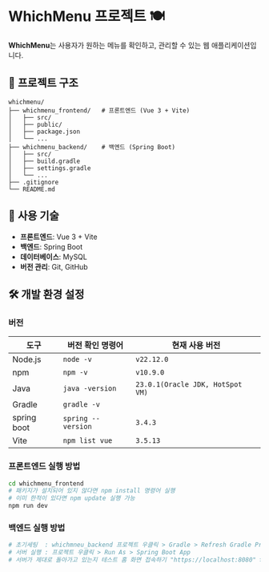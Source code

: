 # WhichMenu 프로젝트 🍽️

**WhichMenu**는 사용자가 원하는 메뉴를 확인하고, 관리할 수 있는 웹 애플리케이션입니다.

## 📁 프로젝트 구조
```plaintext
whichmenu/
├── whichmenu_frontend/   # 프론트엔드 (Vue 3 + Vite)
│   ├── src/
│   ├── public/
│   ├── package.json
│   └── ...
├── whichmenu_backend/    # 백엔드 (Spring Boot)
│   ├── src/
│   ├── build.gradle
│   ├── settings.gradle
│   └── ...
├── .gitignore
└── README.md
```

## 🚀 사용 기술
- **프론트엔드**: Vue 3 + Vite
- **백엔드**: Spring Boot
- **데이터베이스**: MySQL
- **버전 관리**: Git, GitHub

## 🛠️ 개발 환경 설정

### 버전
| 도구 | 버전 확인 명령어 | 현재 사용 버전 |
|------|----------------|---------------|
| Node.js | `node -v` | `v22.12.0` |
| npm | `npm -v` | `v10.9.0` |
| Java | `java -version` | `23.0.1(Oracle JDK, HotSpot VM)` |
| Gradle | `gradle -v` |  |
| spring boot | `spring --version` | `3.4.3` |
| Vite | `npm list vue` | `3.5.13` |


### 프론트엔드 실행 방법
```sh
cd whichmenu_frontend
# 패키지가 설치되어 있지 않다면 npm install 명령어 실행
# 이미 한적이 있다면 npm update 실행 가능
npm run dev
```

### 백엔드 실행 방법
```sh
# 초기세팅  : whichmneu_backend 프로젝트 우클릭 > Gradle > Refresh Gradle Project
# 서버 실행 : 프로젝트 우클릭 > Run As > Spring Boot App
# 서버가 제대로 돌아가고 있는지 테스트 홈 화면 접속하기 "https://localhost:8080" > Console에 관리자 정보가 찍히면 DB까지 연결 성공
```
